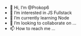 - 👋 Hi, I’m @Prokop6
- 👀 I’m interested in JS Fullstack
- 🌱 I’m currently learning Node
- 💞️ I’m looking to collaborate on ...
- 📫 How to reach me ...

<!---
Prokop6/Prokop6 is a ✨ special ✨ repository because its `README.md` (this file) appears on your GitHub profile.
You can click the Preview link to take a look at your changes.
--->
